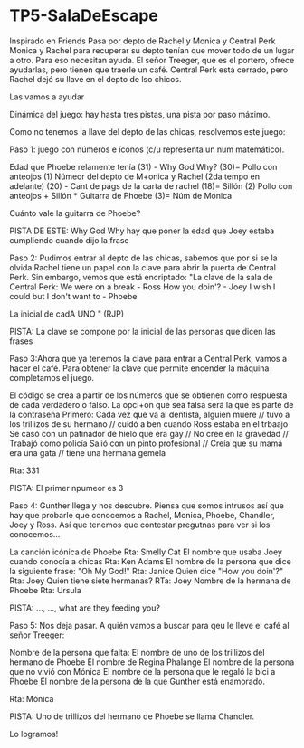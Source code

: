 # TP5-SalaDeEscape

Inspirado en Friends 
Pasa por depto de Rachel y Monica y  Central Perk 
Monica y Rachel para recuperar su depto tenían que mover todo de un lugar a otro. Para eso necesitan ayuda. El señor Treeger, que es el portero, ofrece ayudarlas, pero tienen que traerle un café. Central Perk está cerrado, pero Rachel dejó su llave en el depto de lso chicos. 

Las vamos a ayudar

Dinámica del juego: hay hasta tres pistas, una pista por paso máximo. 


Como no tenemos la llave del depto de las chicas, resolvemos este juego: 

Paso 1: juego con números e íconos (c/u representa un num matemático). 

Edad que Phoebe relamente tenía (31) - Why God Why? (30)= Pollo con anteojos (1)
Númeor del depto de M+onica y Rachel (2da tempo en adelante) (20) - Cant de págs de la carta de rachel (18)= Sillón (2)
Pollo con anteojos + Sillón * Guitarra de Phoebe (3)= Núm de Mónica

Cuánto vale la guitarra de Phoebe?

PISTA DE ESTE: Why God Why hay que poner la edad que Joey estaba cumpliendo cuando dijo la frase

Paso 2: Pudimos entrar al depto de las chicas, sabemos que por si se la olvida Rachel tiene un papel con la clave para abrir la puerta de Central Perk. Sin embargo, vemos que está encriptado: 
"La clave de la sala de Central Perk: 
We were on a break - Ross 
How you doin'? - Joey
I wish I could but I don't want to - Phoebe

La inicial de cadA UNO " (RJP)

PISTA: La clave se compone por la inicial de las personas que dicen las frases

Paso 3:Ahora que ya tenemos la clave para entrar a Central Perk, vamos a hacer el café. Para obtener la clave que permite encender la máquina completamos el juego. 

El código se crea a partir de los números que se obtienen como respuesta de cada verdadero o falso. La opci+on que sea falsa será la que es parte de la contraseña
Primero: 
Cada vez que va al dentista, alguien muere // tuvo a los trillizos de su hermano // cuidó a ben cuando Ross estaba en el trbaajo 
Se casó con un patinador de hielo que era gay // No cree en la gravedad // Trabajó como policía 
Salió con un pinto profesional // Creía que su mamá era una gata // tiene una hermana gemela 

Rta: 331

PISTA: El primer npumeor es 3

Paso 4: Gunther llega y nos descubre. Piensa que somos intrusos así que hay que probarle que conocemos a Rachel, Monica, Phoebe, Chandler, Joey y Ross. Así que tenemos que contestar pregutnas para ver si los conocemos... 

 La canción icónica de Phoebe 
Rta: Smelly Cat 
El nombre que usaba Joey cuando conocía a chicas
Rta: Ken Adams 
El nombre de la persona que dice la siguiente frase: "Oh My God!"
Rta: Janice
Quien dice "How you doin'?"
Rta: Joey
Quien tiene siete hermanas? 
RTa: Joey
Nombre de la hermana de Phoebe 
Rta: Ursula

PISTA: ..., ..., what are they feeding you?

Paso 5: Nos deja pasar. A quién vamos a buscar para qeu le lleve el café al señor Treeger: 


Nombre de la persona que falta: 
El nombre de uno de los trillizos del hermano de Phoebe 
El nombre de Regina Phalange
El nombre de la persona que no vivió con Mónica 
El nombre de la persona que le regaló la bici a Phoebe 
El nombre de la persona de la que Gunther está enamorado. 

Rta: Mónica

PISTA: Uno de trillizos del hermano de Phoebe se llama Chandler. 

Lo logramos!


